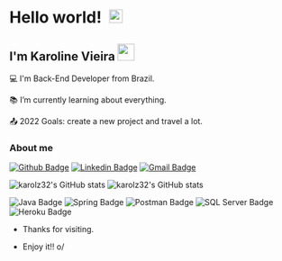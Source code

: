 # Hello world! &nbsp;<img src="https://github.com/TheDudeThatCode/TheDudeThatCode/blob/master/Assets/Earth.gif" width="24px">

## I'm Karoline Vieira <img src="https://github.com/TheDudeThatCode/TheDudeThatCode/blob/master/Assets/Hi.gif" width="30px">


:computer: I'm Back-End Developer from Brazil.

:books: I’m currently learning about everything.

:outbox_tray: 2022 Goals: create a new project and travel a lot.



### About me

[![Github Badge](https://img.shields.io/badge/-Github-000?style=flat-square&logo=Github&logoColor=white&link=LINK_GIT)](https://github.com/karolz32)
[![Linkedin Badge](https://img.shields.io/badge/-LinkedIn-blue?style=flat-square&logo=Linkedin&logoColor=white&link=LINK_LINKEDIN)](www.linkedin.com/in/karoline-vieira-8a0608182)
[![Gmail Badge](https://img.shields.io/badge/-Gmail-red?style=flat-square&logo=Gmail&logoColor=white&link=LINK_GMAIL)](karoline.lima32@gmail.com)

![karolz32's GitHub stats](https://github-readme-stats.vercel.app/api?username=karolz32&theme=tokyonight&show_icons=true)
![karolz32's GitHub stats](https://github-readme-stats.vercel.app/api/top-langs/?username=karolz32&theme=tokyonight&show_icons=true)


![Java Badge](https://img.shields.io/badge/Java-ED8B00?style=for-the-badge&logo=java&logoColor=white)
![Spring Badge](https://img.shields.io/badge/Spring-6DB33F?style=for-the-badge&logo=spring&logoColor=white)
![Postman Badge](https://img.shields.io/badge/Postman-FF6C37?style=for-the-badge&logo=Postman&logoColor=white)
![SQL Server Badge](https://img.shields.io/badge/Microsoft%20SQL%20Server-CC2927?style=for-the-badge&logo=microsoft%20sql%20server&logoColor=white)
![Heroku Badge](https://img.shields.io/badge/Heroku-430098?style=for-the-badge&logo=heroku&logoColor=white)

- Thanks for visiting.

- Enjoy it!! o/
